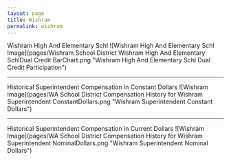 ```yaml
---
layout: page
title: Wishram
permalink: wishram
---
```



Wishram High And Elementary Schl
![Wishram High And Elementary Schl Image](pages/Wishram School District Wishram High And Elementary SchlDual Credit BarChart.png "Wishram High And Elementary Schl Dual Credit Participation")

___

Historical Superintendent Compensation in Constant Dollars
![Wishram Image](pages/WA School District Compensation History for Wishram Superintendent ConstantDollars.png "Wishram Superintendent Constant Dollars")

___

Historical Superintendent Compensation in Current Dollars
![Wishram Image](pages/WA School District Compensation History for Wishram Superintendent NominalDollars.png "Wishram Superintendent Nominal Dollars")